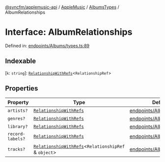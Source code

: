 [@syncfm/applemusic-api](../../../../../../globals.md) / [AppleMusic](../../../index.md) / [AlbumsTypes](../index.md) / AlbumRelationships

# Interface: AlbumRelationships

Defined in: [endpoints/Albums/types.ts:89](https://github.com/sync-fm/applemusic-api/blob/9471caba6a6b5bc92263ffc6e5d9c04672ec1f7f/src/endpoints/Albums/types.ts#L89)

## Indexable

\[`k`: `string`\]: [`RelationshipWithRefs`](RelationshipWithRefs.md)\<`RelationshipRef`\>

## Properties

| Property | Type | Defined in |
| ------ | ------ | ------ |
| <a id="artists"></a> `artists?` | [`RelationshipWithRefs`](RelationshipWithRefs.md) | [endpoints/Albums/types.ts:90](https://github.com/sync-fm/applemusic-api/blob/9471caba6a6b5bc92263ffc6e5d9c04672ec1f7f/src/endpoints/Albums/types.ts#L90) |
| <a id="genres"></a> `genres?` | [`RelationshipWithRefs`](RelationshipWithRefs.md) | [endpoints/Albums/types.ts:91](https://github.com/sync-fm/applemusic-api/blob/9471caba6a6b5bc92263ffc6e5d9c04672ec1f7f/src/endpoints/Albums/types.ts#L91) |
| <a id="library"></a> `library?` | [`RelationshipWithRefs`](RelationshipWithRefs.md) | [endpoints/Albums/types.ts:92](https://github.com/sync-fm/applemusic-api/blob/9471caba6a6b5bc92263ffc6e5d9c04672ec1f7f/src/endpoints/Albums/types.ts#L92) |
| <a id="record-labels"></a> `record-labels?` | [`RelationshipWithRefs`](RelationshipWithRefs.md) | [endpoints/Albums/types.ts:93](https://github.com/sync-fm/applemusic-api/blob/9471caba6a6b5bc92263ffc6e5d9c04672ec1f7f/src/endpoints/Albums/types.ts#L93) |
| <a id="tracks"></a> `tracks?` | [`RelationshipWithRefs`](RelationshipWithRefs.md)\<`RelationshipRef` & `object`\> | [endpoints/Albums/types.ts:94](https://github.com/sync-fm/applemusic-api/blob/9471caba6a6b5bc92263ffc6e5d9c04672ec1f7f/src/endpoints/Albums/types.ts#L94) |
